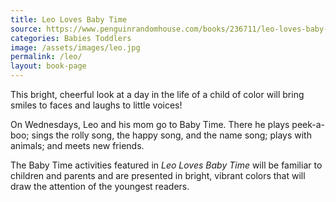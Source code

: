 ```yaml
---
title: Leo Loves Baby Time
source: https://www.penguinrandomhouse.com/books/236711/leo-loves-baby-time-by-anna-mcquinn-author-ruth-hearson-illustrator/
categories: Babies Toddlers
image: /assets/images/leo.jpg
permalink: /leo/
layout: book-page
---
```

This bright, cheerful look at a day in the life of a child of color will bring smiles to faces and laughs to little voices!

On Wednesdays, Leo and his mom go to Baby Time. There he plays peek-a-boo; sings the rolly song, the happy song, and the name song; plays with animals; and meets new friends.

The Baby Time activities featured in *Leo Loves Baby Time* will be familiar to children and parents and are presented in bright, vibrant colors that will draw the attention of the youngest readers.
